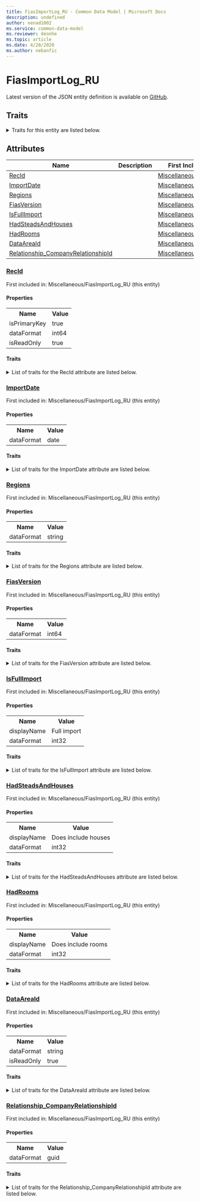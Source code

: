 ```yaml
---
title: FiasImportLog_RU - Common Data Model | Microsoft Docs
description: undefined
author: nenad1002
ms.service: common-data-model
ms.reviewer: deonhe
ms.topic: article
ms.date: 4/28/2020
ms.author: nebanfic
---
```


# FiasImportLog_RU

  
 Latest version of the JSON entity definition is available on <a href="https://github.com/Microsoft/CDM/tree/master/schemaDocuments/core/operationsCommon/Tables/Common/GAB/Miscellaneous/FiasImportLog_RU.cdm.json" target="_blank">GitHub</a>.  

## Traits

<details>
<summary>Traits for this entity are listed below.  
</summary>

**is.identifiedBy**  
  names a specifc identity attribute to use with an entity  <table><tr><th>Parameter</th><th>Value</th><th>Data type</th><th>Explanation</th></tr><tr><td>attribute</td><td>[FiasImportLog_RU/(resolvedAttributes)/RecId](#RecId)</td><td>attribute</td><td></td></tr></table>

**is.CDM.entityVersion**  
  <table><tr><th>Parameter</th><th>Value</th><th>Data type</th><th>Explanation</th></tr><tr><td>versionNumber</td><td>"1.0.0"</td><td>string</td><td>semantic version number of the entity</td></tr></table>

**is.application.releaseVersion**  
  <table><tr><th>Parameter</th><th>Value</th><th>Data type</th><th>Explanation</th></tr><tr><td>releaseVersion</td><td>"10.0.13.0"</td><td>string</td><td>semantic version number of the application introducing this entity</td></tr></table>

</details>

## Attributes

|Name|Description|First Included in Instance|
|---|---|---|
|[RecId](#RecId)||<a href="FiasImportLog_RU.md" target="_blank">Miscellaneous/FiasImportLog_RU</a>|
|[ImportDate](#ImportDate)||<a href="FiasImportLog_RU.md" target="_blank">Miscellaneous/FiasImportLog_RU</a>|
|[Regions](#Regions)||<a href="FiasImportLog_RU.md" target="_blank">Miscellaneous/FiasImportLog_RU</a>|
|[FiasVersion](#FiasVersion)||<a href="FiasImportLog_RU.md" target="_blank">Miscellaneous/FiasImportLog_RU</a>|
|[IsFullImport](#IsFullImport)||<a href="FiasImportLog_RU.md" target="_blank">Miscellaneous/FiasImportLog_RU</a>|
|[HadSteadsAndHouses](#HadSteadsAndHouses)||<a href="FiasImportLog_RU.md" target="_blank">Miscellaneous/FiasImportLog_RU</a>|
|[HadRooms](#HadRooms)||<a href="FiasImportLog_RU.md" target="_blank">Miscellaneous/FiasImportLog_RU</a>|
|[DataAreaId](#DataAreaId)||<a href="FiasImportLog_RU.md" target="_blank">Miscellaneous/FiasImportLog_RU</a>|
|[Relationship_CompanyRelationshipId](#Relationship_CompanyRelationshipId)||<a href="FiasImportLog_RU.md" target="_blank">Miscellaneous/FiasImportLog_RU</a>|

### <a href=#RecId name="RecId">RecId</a>

First included in: Miscellaneous/FiasImportLog_RU (this entity)  

#### Properties

<table><tr><th>Name</th><th>Value</th></tr><tr><td>isPrimaryKey</td><td>true</td></tr><tr><td>dataFormat</td><td>int64</td></tr><tr><td>isReadOnly</td><td>true</td></tr></table>

#### Traits

<details>
<summary>List of traits for the RecId attribute are listed below.</summary>

**is.dataFormat.integer**  
**is.dataFormat.big**  
**is.identifiedBy**  
names a specifc identity attribute to use with an entity  <table><tr><th>Parameter</th><th>Value</th><th>Data type</th><th>Explanation</th></tr><tr><td>attribute</td><td>[FiasImportLog_RU/(resolvedAttributes)/RecId](#RecId)</td><td>attribute</td><td></td></tr></table>

**is.readOnly**  
**is.dataFormat.integer**  
**is.dataFormat.big**  
</details>

### <a href=#ImportDate name="ImportDate">ImportDate</a>

First included in: Miscellaneous/FiasImportLog_RU (this entity)  

#### Properties

<table><tr><th>Name</th><th>Value</th></tr><tr><td>dataFormat</td><td>date</td></tr></table>

#### Traits

<details>
<summary>List of traits for the ImportDate attribute are listed below.</summary>

**is.dataFormat.date**  
**means.measurement.date**  
**is.dataFormat.date**  
</details>

### <a href=#Regions name="Regions">Regions</a>

First included in: Miscellaneous/FiasImportLog_RU (this entity)  

#### Properties

<table><tr><th>Name</th><th>Value</th></tr><tr><td>dataFormat</td><td>string</td></tr></table>

#### Traits

<details>
<summary>List of traits for the Regions attribute are listed below.</summary>

**is.dataFormat.character**  
**is.dataFormat.big**  
**is.dataFormat.array**  
**is.dataFormat.character**  
**is.dataFormat.array**  
</details>

### <a href=#FiasVersion name="FiasVersion">FiasVersion</a>

First included in: Miscellaneous/FiasImportLog_RU (this entity)  

#### Properties

<table><tr><th>Name</th><th>Value</th></tr><tr><td>dataFormat</td><td>int64</td></tr></table>

#### Traits

<details>
<summary>List of traits for the FiasVersion attribute are listed below.</summary>

**is.dataFormat.integer**  
**is.dataFormat.big**  
**is.dataFormat.integer**  
**is.dataFormat.big**  
</details>

### <a href=#IsFullImport name="IsFullImport">IsFullImport</a>

First included in: Miscellaneous/FiasImportLog_RU (this entity)  

#### Properties

<table><tr><th>Name</th><th>Value</th></tr><tr><td>displayName</td><td>Full import</td></tr><tr><td>dataFormat</td><td>int32</td></tr></table>

#### Traits

<details>
<summary>List of traits for the IsFullImport attribute are listed below.</summary>

**is.dataFormat.integer**  
**is.localized.displayedAs**  
Holds the list of language specific display text for an object.  <table><tr><th>Parameter</th><th>Value</th><th>Data type</th><th>Explanation</th></tr><tr><td>localizedDisplayText</td><td><table><tr><th>languageTag</th><th>displayText</th></tr><tr><td>en</td><td>Full import</td></tr></table></td><td>entity</td><td>a reference to the constant entity holding the list of localized text</td></tr></table>

**is.dataFormat.integer**  
</details>

### <a href=#HadSteadsAndHouses name="HadSteadsAndHouses">HadSteadsAndHouses</a>

First included in: Miscellaneous/FiasImportLog_RU (this entity)  

#### Properties

<table><tr><th>Name</th><th>Value</th></tr><tr><td>displayName</td><td>Does include houses</td></tr><tr><td>dataFormat</td><td>int32</td></tr></table>

#### Traits

<details>
<summary>List of traits for the HadSteadsAndHouses attribute are listed below.</summary>

**is.dataFormat.integer**  
**is.localized.displayedAs**  
Holds the list of language specific display text for an object.  <table><tr><th>Parameter</th><th>Value</th><th>Data type</th><th>Explanation</th></tr><tr><td>localizedDisplayText</td><td><table><tr><th>languageTag</th><th>displayText</th></tr><tr><td>en</td><td>Does include houses</td></tr></table></td><td>entity</td><td>a reference to the constant entity holding the list of localized text</td></tr></table>

**is.dataFormat.integer**  
</details>

### <a href=#HadRooms name="HadRooms">HadRooms</a>

First included in: Miscellaneous/FiasImportLog_RU (this entity)  

#### Properties

<table><tr><th>Name</th><th>Value</th></tr><tr><td>displayName</td><td>Does include rooms</td></tr><tr><td>dataFormat</td><td>int32</td></tr></table>

#### Traits

<details>
<summary>List of traits for the HadRooms attribute are listed below.</summary>

**is.dataFormat.integer**  
**is.localized.displayedAs**  
Holds the list of language specific display text for an object.  <table><tr><th>Parameter</th><th>Value</th><th>Data type</th><th>Explanation</th></tr><tr><td>localizedDisplayText</td><td><table><tr><th>languageTag</th><th>displayText</th></tr><tr><td>en</td><td>Does include rooms</td></tr></table></td><td>entity</td><td>a reference to the constant entity holding the list of localized text</td></tr></table>

**is.dataFormat.integer**  
</details>

### <a href=#DataAreaId name="DataAreaId">DataAreaId</a>

First included in: Miscellaneous/FiasImportLog_RU (this entity)  

#### Properties

<table><tr><th>Name</th><th>Value</th></tr><tr><td>dataFormat</td><td>string</td></tr><tr><td>isReadOnly</td><td>true</td></tr></table>

#### Traits

<details>
<summary>List of traits for the DataAreaId attribute are listed below.</summary>

**is.dataFormat.character**  
**is.dataFormat.big**  
**is.dataFormat.array**  
**is.readOnly**  
**is.dataFormat.character**  
**is.dataFormat.array**  
</details>

### <a href=#Relationship_CompanyRelationshipId name="Relationship_CompanyRelationshipId">Relationship_CompanyRelationshipId</a>

First included in: Miscellaneous/FiasImportLog_RU (this entity)  

#### Properties

<table><tr><th>Name</th><th>Value</th></tr><tr><td>dataFormat</td><td>guid</td></tr></table>

#### Traits

<details>
<summary>List of traits for the Relationship_CompanyRelationshipId attribute are listed below.</summary>

**is.dataFormat.character**  
**is.dataFormat.big**  
**is.dataFormat.array**  
**is.dataFormat.guid**  
**means.identity.entityId**  
**is.linkedEntity.identifier**  
Marks the attribute(s) that hold foreign key references to a linked (used as an attribute) entity. This attribute is added to the resolved entity to enumerate the referenced entities.  <table><tr><th>Parameter</th><th>Value</th><th>Data type</th><th>Explanation</th></tr><tr><td>entityReferences</td><td><table><tr><th>entityReference</th><th>attributeReference</th></tr><tr><td><a href="../../../Finance/Ledger/Main/CompanyInfo.md" target="_blank">/core/operationsCommon/Tables/Finance/Ledger/Main/CompanyInfo.cdm.json/CompanyInfo</a></td><td><a href="../../../Finance/Ledger/Main/CompanyInfo.md#RecId" target="_blank">RecId</a></td></tr></table></td><td>entity</td><td>a reference to the constant entity holding the list of entity references</td></tr></table>

**is.dataFormat.guid**  
**is.dataFormat.character**  
**is.dataFormat.array**  
</details>
